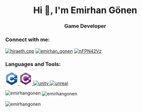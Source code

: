 <h1 align="center">Hi 👋, I'm Emirhan Gönen</h1>
<h3 align="center">Game Developer</h3>

<h3 align="left">Connect with me:</h3>
<p align="left">
<a href="https://instagram.com/hiraeth.cpp" target="blank"><img align="center" src="https://raw.githubusercontent.com/rahuldkjain/github-profile-readme-generator/master/src/images/icons/Social/instagram.svg" alt="hiraeth.cpp" height="30" width="40" /></a>
<a href="https://www.youtube.com/channel/UCPle9JHCjf9ifNxpauFmgDA" target="blank"><img align="center" src="https://raw.githubusercontent.com/rahuldkjain/github-profile-readme-generator/master/src/images/icons/Social/youtube.svg" alt="emirhan_gonen" height="30" width="40" /></a>
<a href="https://discord.gg/nFPN42Vz" target="blank"><img align="center" src="https://raw.githubusercontent.com/rahuldkjain/github-profile-readme-generator/master/src/images/icons/Social/discord.svg" alt="nFPN42Vz" height="30" width="40" /></a>
</p>

<h3 align="left">Languages and Tools:</h3>
<p align="left"> <a href="https://www.w3schools.com/cpp/" target="_blank" rel="noreferrer"> <img src="https://raw.githubusercontent.com/devicons/devicon/master/icons/cplusplus/cplusplus-original.svg" alt="cplusplus" width="40" height="40"/> </a> <a href="https://www.w3schools.com/cs/" target="_blank" rel="noreferrer"> <img src="https://raw.githubusercontent.com/devicons/devicon/master/icons/csharp/csharp-original.svg" alt="csharp" width="40" height="40"/> </a> <a href="https://firebase.google.com/" target="_blank" rel="noreferrer"> <img src="https://www.vectorlogo.zone/logos/unity3d/unity3d-icon.svg" alt="unity" width="40" height="40"/> </a> <a href="https://unrealengine.com/" target="_blank" rel="noreferrer"> <img src="https://raw.githubusercontent.com/kenangundogan/fontisto/036b7eca71aab1bef8e6a0518f7329f13ed62f6b/icons/svg/brand/unreal-engine.svg" alt="unreal" width="40" height="40"/> </a> </p>
<p><img align="left" src="https://github-readme-stats.vercel.app/api/top-langs?username=emirhangonen&show_icons=true&locale=en&layout=compact" alt="emirhangonen" /></p>

<p>&nbsp;<img align="center" src="https://github-readme-stats.vercel.app/api?username=emirhangonen&show_icons=true&locale=en" alt="emirhangonen" /></p>

<p><img align="center" src="https://github-readme-streak-stats.herokuapp.com/?user=emirhangonen&" alt="emirhangonen" /></p>

